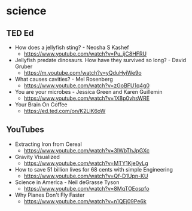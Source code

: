 # science
## TED Ed
* How does a jellyfish sting? - Neosha S Kashef
  * https://www.youtube.com/watch?v=Pu_ijC8HFRU
* Jellyfish predate dinosaurs. How have they survived so long? - David Gruber
   * https://m.youtube.com/watch?v=yQduHyiWe9o
* What causes cavities? - Mel Rosenberg
  * https://www.youtube.com/watch?v=zGoBFU1q4g0
* You are your microbes - Jessica Green and Karen Guillemin
   * https://www.youtube.com/watch?v=1X8p0vhsWRE
* Your Brain On Coffee
  * https://ed.ted.com/on/K2LlK6oW

## YouTubes
* Extracting Iron from Cereal
  * https://www.youtube.com/watch?v=3IWbThJpGXc
* Gravity Visualized
  * https://www.youtube.com/watch?v=MTY1Kje0yLg
* How to save 51 billion lives for 68 cents with simple Engineering
  * https://www.youtube.com/watch?v=Qf-D1Upn-KU
* Science in America - Neil deGrasse Tyson
  * https://www.youtube.com/watch?v=8MqTOEospfo
* Why Planes Don't Fly Faster
  * https://www.youtube.com/watch?v=n1QEj09Pe6k

